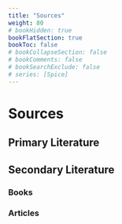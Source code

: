 ```yaml
---
title: "Sources"
weight: 80
# bookHidden: true
bookFlatSection: true
bookToc: false
# bookCollapseSection: false
# bookComments: false
# bookSearchExclude: false
# series: [Spice]
---
```


# Sources

## Primary Literature

## Secondary Literature

### Books

<!-- * Frankopan, Peter. (2012). *The Silk Roads: A new history of the world.* Bloomsbury. [<i class="fa fa-1x fa-external-link-square"></i>](https://www.worldcat.org/title/1200801737)

* Gordon, Stewart. (2009). *When Asia Was the World: Traveling Merchants, Scholars, Warriors, and Monks Who Created the "Riches of the East".* Da Capo Press. [<i class="fa fa-1x fa-external-link-square"></i>](https://www.worldcat.org/title/148913992) -->




### Articles